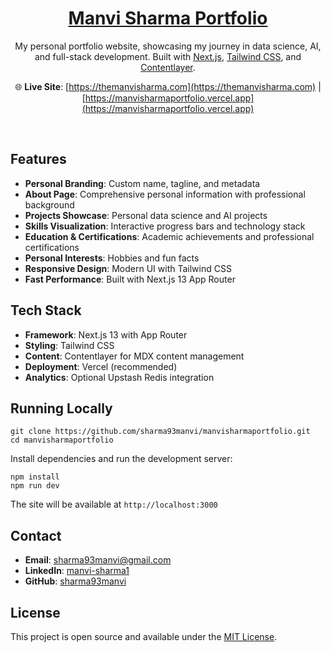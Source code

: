 <div align="center">
    <a href="https://github.com/sharma93manvi/manvisharmaportfolio"><h1 align="center">Manvi Sharma Portfolio</h1></a>

My personal portfolio website, showcasing my journey in data science, AI, and full-stack development. Built with [Next.js](https://nextjs.org/), [Tailwind CSS](https://tailwindcss.com/), and [Contentlayer](https://www.contentlayer.dev/).

🌐 **Live Site**: [https://themanvisharma.com](https://themanvisharma.com) | [https://manvisharmaportfolio.vercel.app](https://manvisharmaportfolio.vercel.app)

</div>

<br/>

## Features

- **Personal Branding**: Custom name, tagline, and metadata
- **About Page**: Comprehensive personal information with professional background
- **Projects Showcase**: Personal data science and AI projects
- **Skills Visualization**: Interactive progress bars and technology stack
- **Education & Certifications**: Academic achievements and professional certifications
- **Personal Interests**: Hobbies and fun facts
- **Responsive Design**: Modern UI with Tailwind CSS
- **Fast Performance**: Built with Next.js 13 App Router

## Tech Stack

- **Framework**: Next.js 13 with App Router
- **Styling**: Tailwind CSS
- **Content**: Contentlayer for MDX content management
- **Deployment**: Vercel (recommended)
- **Analytics**: Optional Upstash Redis integration

## Running Locally

```sh-session
git clone https://github.com/sharma93manvi/manvisharmaportfolio.git
cd manvisharmaportfolio
```

Install dependencies and run the development server:
```sh-session
npm install
npm run dev
```

The site will be available at `http://localhost:3000`

## Contact

- **Email**: sharma93manvi@gmail.com
- **LinkedIn**: [manvi-sharma1](https://www.linkedin.com/in/manvi-sharma1/)
- **GitHub**: [sharma93manvi](https://github.com/sharma93manvi)

## License

This project is open source and available under the [MIT License](LICENSE).
